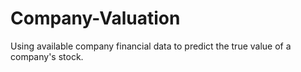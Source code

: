 # Company-Valuation
Using available company financial data to predict the true value of a company's stock.
